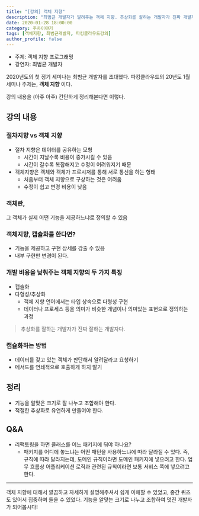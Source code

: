 ```yaml
---
title: "[강의] 객체 지향"
description: "최범균 개발자가 알려주는 객체 지향. 추상화를 잘하는 개발자가 진짜 개발자다."
date: 2020-01-28 18:00:00
category: 주차이야기
tags: [객체지향, 최범균개발자, 파킹클라우드강의]
author_profile: false
---
```

* 주제: 객체 지향 프로그래밍
* 강연자: 최범균 개발자

2020년도의 첫 정기 세미나는 최범균 개발자를 초대했다. 파킹클라우드의 20년도 1월 세미나 주제는, **객체 지향** 이다.

강의 내용을 (아주 아주) 간단하게 정리해본다면 이렇다.

## 강의 내용
### 절차지향 vs 객체 지향
* 절차 지향은 데이터를 공유하는 모형
  * 시간이 지날수록 비용이 증가시킬 수 있음
  * 시간이 갈수록 복잡해지고 수정이 어려워지기 때문
* 객체지향은 객체와 객체가 프로시저를 통해 서로 통신을 하는 형태
  * 처음부터 객체 지향으로 구상하는 것은 어려움
  * 수정이 쉽고 변경 비용이 낮음

### 객체란,
그 객체가 실제 어떤 기능을 제공하느냐로 정의할 수 있음

### 객체지향, 캡슐화를 한다면?
* 기능을 제공하고 구현 상세를 감출 수 있음
* 내부 구현만 변경이 된다.

### 개발 비용을 낮춰주는 객체 지향의 두 가지 특징
* 캡슐화
* 다형성/추상화
  * 객체 지향 언어에서는 타입 상속으로 다형성 구현
  * 데이터나 프로세스 등을 의미가 비슷한 개념이나 의미있는 표현으로 정의하는 과정
> 추상화를 잘하는 개발자가 진짜 잘하는 개발자다.

### 캡슐화하는 방법
* 데이터를 갖고 있는 객체가 판단해서 알려달라고 요청하기
* 메서드를 연쇄적으로 호출하게 하지 말기

## 정리
* 기능을 알맞은 크기로 잘 나누고 조합해야 한다.
* 적절한 추상화로 유연하게 만들어야 한다.

## Q&A
* 리팩토링을 하면 클래스를 어느 패키지에 둬야 하나요?
  * 패키지를 어디에 놓느냐는 어떤 패턴을 사용하느냐에 따라 달라질 수 있다. 즉, 규칙에 따라 달라지는데, 도메인 규칙이라면 도메인 패키지에 넣으려고 한다. 업무 흐름상 어플리케이션 로직과 관련된 규칙이라면 보통 서비스 쪽에 넣으려고 한다.

***
객체 지향에 대해서 깔끔하고 자세하게 설명해주셔서 쉽게 이해할 수 있었고, 중간 퀴즈도 있어서 집중하며 들을 수 있었다. 기능을 알맞는 크기로 나누고 조합하여 멋진 개발자가 되어봅시다!
